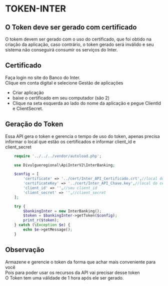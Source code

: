 # TOKEN-INTER

## O Token deve ser gerado com certificado

O tokem devem ser gerado com o uso do certificado, que foi obtido na criação da aplicação, caso contrário, o token gerado será inválido e seu sistema não conseguirá consumir os serviços do Inter.

## Certificado
Faça login no site do Banco do Inter.<br>
Clique em conta digital e selecione Gestão de aplicações<br>

- Criar aplicação
- baixe o certificado em seu computador (são 2)
- Clique na seta  esquerda ao lado do nome da aplicação e pegue ClientId e ClientSecret.

## Geração do Token
Essa API gera o token e gerencia o tempo de uso do token, apenas precisa informar o local que estão os certificados e informar client_id e client_secret

```php
    require '../../../vendor/autoload.php';

    use Divulgueregional\ApiInterV2\InterBanking;

    $config = [
        'certificate' => '../cert/Inter_API_Certificado.crt',//local do certificado crt
        'certificateKey' => '../cert/Inter_API_Chave.key',//local do certificado key
        'client_id' => '',//seu client_id
        'client_secret' => '',//client_secret
    ];

    try {
        $bankingInter = new InterBanking();
        $token = $bankingInter->getToken($config);
        print_r($token);
    } catch (\Exception $e) {
        echo $e->getMessage();
    }    
```

## Observação
Armazene e gerencie o token da forma que achar mais conveniente para você<br>
Pois para poder usar os recursos da API vai precisar desse token<br>
O Token tem uma válidade de 1 hora após ele ser gerado.
